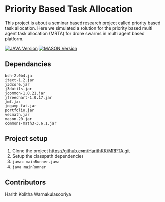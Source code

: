 # Priority Based Task Allocation

This project is about a seminar based research project called priority based task allocation. Here we simulated a solution for the priority based multi agent task allocation (MRTA) for drone swarms in  multi agent based platform. 

<!-- ![alt text](image.png "Simulation Runner") -->

[![JAVA Version][java-image]][npm-url]
[![MASON Version][mason-image]][mason-url]

## Dependancies

```
bsh-2.0b4.ja
itext-1.2.jar
j3dcore.jar
j3dutils.jar
jcommon-1.0.21.jar
jfreechart-1.0.17.jar
jmf.jar
jogamp-fat.jar
portfolio.jar
vecmath.jar
mason.20.jar
commons-math3-3.6.1.jar
```

## Project setup

1. Clone the project https://github.com/HarithKK/MRPTA.git
2. Setup the classpath dependencies
3. `javac mainRunner.java`
4. `java mainRunner`

## Contributors

Harith Kolitha Warnakulasooriya


[java-image]: https://img.shields.io/badge/dynamic/xml?color=red&label=java&query=1.8&url=https%3A%2F%2Fopenjdk.java.net%2Fprojects%2Fjdk8%2F
[npm-url]: https%3A%2F%2Fopenjdk.java.net

[mason-image]: https://img.shields.io/badge/dynamic/xml?color=green&label=mason&query=20&url=https%3A%2F%2Fcs.gmu.edu%2F~eclab%2Fprojects%2Fmason%2F
[mason-url]: https://cs.gmu.edu/~eclab/projects/mason/
